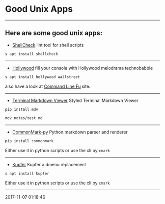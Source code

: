 # Good Unix Apps

----------------------------------------- 

## Here are some good unix apps:

- [ShellCheck][shellcheck]
lint tool for shell scripts
```bash
s apt install shellcheck
```
---
- [Hollywood][hollywood]
fill your console with Hollywood melodrama technobabble
```bash
s apt install hollywood wallstreet


```
also have a look at [Command Line Fu][cmdfu] site. 

---
- [Terminal Markdown Viewer][mdv]
Styled Terminal Markdown Viewer
```bash
pip install mdv

mdv notes/test.md
```

---
- [CommonMark-py][cmpy]
Python markdown parser and renderer
```bash
pip install commonmark

```
Either use it in python scripts or use the cli by `cmark`


---
- [Kupfer][kupfer]
Kupfer a dmenu replacement
```bash
s apt install kupfer

```
Either use it in python scripts or use the cli by `cmark`

[cmdfu]: http://www.commandlinefu.com/commands/view/6663/pretend-to-be-busy-in-office-to-enjoy-a-cup-of-coffee
[shellcheck]: https://www.cyberciti.biz/programming/improve-your-bashsh-shell-script-with-shellcheck-lint-script-analysis-tool/
[hollywood]: http://blog.dustinkirkland.com/2014/12/hollywood-technodrama.html
[mdv]: https://github.com/axiros/terminal_markdown_viewer
[cmpy]: https://github.com/rtfd/CommonMark-py
[kupfer]: https://github.com/kupferlauncher/kupfer
-----------------------------------------
2017-11-07 01:18:46
